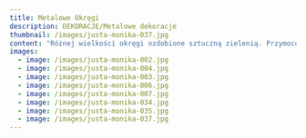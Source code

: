 ```yaml
---
title: Metalowe Okręgi
description: DEKORACJE/Metalowe dekoracje
thumbnail: /images/justa-monika-037.jpg
content: "Różnej wielkości okręgi ozdobione sztuczną zielenią. Przymocowane do ściany lub zawieszone nad stołem przyciągną zachwycone spojrzenia. Wykorzystywane jako samodzielne dekoracje lub jako uzupełnienie aranżacji.\r\n\n\r\n\n•\tśrednice okręgów: 150 cm, 100cm, 80cm, 60cm\r\n\n•\taranżacje do wyboru : (1) duży okręg (150cm) w kolorze starego złota, napis : ,,all you need is \r\n\nlove” w kolorze starego złota, szklane tuby różnych wielkości: 12szt., aranżacja nie zawiera świec\r\n\n(2) trzy okręgi o średnicach: 100cm, 80cm, 60cm, w kolorze szampańskim, napis: ,, it was always you” w kolorze szampańskim, 3 girlandy ze sztucznej zieleni\r\n\n•\tcena wypożyczenia aranżacji: (1) 550zł\r\n\n(2) 400zł \r\n\n•\ttransport na terenie Wrocławia - gratis, poza terenem Wrocławia wyceniany jest indywidualnie\r\n\n•\tistnieje możliwość odbioru osobistego\r\n\n•\tsprawdź dostępność w kalendarzu i dokonaj wstępnej rezerwacji\r\n\n•\twięcej informacji znajdziesz w zakładce JAK DZIAŁAMY"
images:
  - image: /images/justa-monika-002.jpg
  - image: /images/justa-monika-004.jpg
  - image: /images/justa-monika-003.jpg
  - image: /images/justa-monika-006.jpg
  - image: /images/justa-monika-007.jpg
  - image: /images/justa-monika-034.jpg
  - image: /images/justa-monika-035.jpg
  - image: /images/justa-monika-037.jpg
---
```


